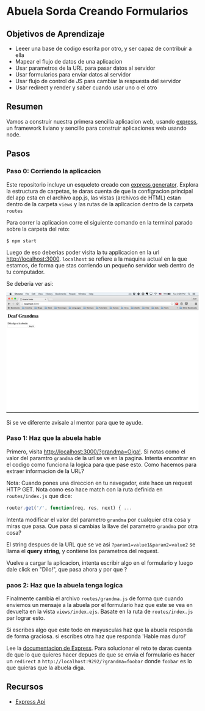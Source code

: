 # Abuela Sorda Creando Formularios

## Objetivos de Aprendizaje

* Leeer una base de codigo escrita por otro, y ser capaz de contribuir a ella
* Mapear el flujo de datos de una aplicacion
* Usar parametros de la URL para pasar datos al servidor
* Usar formularios para enviar datos al servidor
* Usar flujo de control de JS para cambiar la respuesta del servidor
* Usar redirect y render y saber cuando usar uno o el otro

## Resumen

Vamos a construir nuestra primera sencilla aplicacion web, usando [express](https://expressjs.com/), un framework liviano y sencillo para construir aplicaciones web usando node.

## Pasos

### Paso 0: Corriendo la aplicacion

Este repositorio incluye un esqueleto creado con [express generator](https://expressjs.com/en/starter/generator.html). Explora la estructura de carpetas, te daras cuenta de que la configracion principal del app esta en el archivo app.js, las vistas (archivos de HTML) estan dentro de la carpeta `views` y las rutas de la aplicacion dentro de la carpeta `routes`

Para correr la aplicacion corre el siguiente comando en la terminal parado sobre la carpeta del reto:

```text
$ npm start
```

Luego de eso deberias poder visita la tu applicacion en la url [http://localhost:3000](http://localhost:3000). `localhost` se refiere a la maquina actual en la que estamos, de forma que stas corriendo un pequeño servidor web dentro de tu computador.

Se deberia ver asi:

<p style="text-align: center"><img src="yeahh.png"></p>

Si se ve diferente avisale al mentor para que te ayude.

### Paso 1: Haz que la abuela hable

Primero, visita [http://localhost:3000/?grandma=Oiga!](http://localhost:3000/?grandma=Oiga). Si notas como el valor del paramtro `grandma` de la url se ve en la pagina. Intenta encontrar en el codigo como funciona la logica para que pase esto. Como hacemos para extraer informacion de la URL?

Nota: Cuando pones una direccion en tu navegador, este hace un request HTTP GET. Nota como eso hace match con la ruta definida en `routes/index.js` que dice:

``` javascript
router.get('/', function(req, res, next) { ...
```
Intenta modificar el valor del parametro `grandma` por cualquier otra cosa y miras que pasa. Que pasa si cambias la llave del parametro `grandma` por otra cosa?

El string despues de la URL que se ve asi `?param1=value1&param2=value2` se llama el **query string**, y contiene los parametros del request.

Vuelve a cargar la aplicacion, intenta escribir algo en el formulario y luego dale click en "Dilo!", que pasa ahora y por que ?

### paos 2:  Haz que la abuela tenga logica

Finalmente cambia el archivo `routes/grandma.js` de forma que cuando enviemos un mensaje a la abuela por el formulario haz que este se vea en devuelta en la vista `views/index.ejs`. Basate en la ruta de `routes/index.js` par lograr esto.

Si escribes algo que este todo en mayusculas haz que la abuela responda de forma graciosa. si escribes otra haz que responda 'Hable mas duro!'

Lee la [documentacion de Express](https://expressjs.com/en/guide/routing.html). Para solucionar el reto te daras cuenta de que lo que quieres hacer depues de que se envia el formulario es hacer un `redirect` a `http://localhost:9292/?grandma=foobar` donde `foobar` es lo que quieras que la abuela diga.

## Recursos

* [Express Api](https://expressjs.com/en/4x/api.html)

